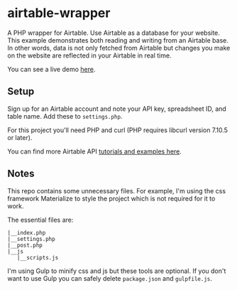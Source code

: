 # airtable-wrapper
A PHP wrapper for Airtable. Use Airtable as a database for your website. This example demonstrates both reading and writing from an Airtable base. In other words, data is not only fetched from Airtable but changes you make on the website are reflected in your Airtable in real time. 

You can see a live demo [here](http://scheduletext.com/airtable/). 

## Setup
Sign up for an Airtable account and note your API key, spreadsheet ID, and table name. Add these to <code>settings.php</code>.

For this project you'll need PHP and curl (PHP requires libcurl version 7.10.5 or later).

You can find more Airtable API [tutorials and examples here](http://www.automationfuel.com/airtable-api-example-tutorial/). 

## Notes
This repo contains some unnecessary files. For example, I'm using the css framework Materialize to style the project which is not required for it to work.

The essential files are:
```
|__index.php
|__settings.php
|__post.php
|__js
   |__scripts.js
```
  
I'm using Gulp to minify css and js but these tools are optional. If you don't want to use Gulp you can safely delete <code>package.json</code> and <code>gulpfile.js</code>.
